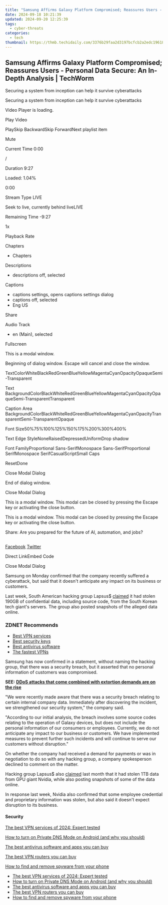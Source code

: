 ```yaml
---
title: "Samsung Affirms Galaxy Platform Compromised; Reassures Users - Personal Data Secure: An In-Depth Analysis | TechWorm"
date: 2024-09-18 10:21:39
updated: 2024-09-20 12:25:39
tags:
  - cyber-threats
categories:
  - tech
thumbnail: https://thmb.techidaily.com/3376b29faa2d3197bcfcb2a2edc1961849ab5554465668491f874fa276d36a0e.jpg
---
```


## Samsung Affirms Galaxy Platform Compromised; Reassures Users - Personal Data Secure: An In-Depth Analysis | TechWorm

Securing a system from inception can help it survive cyberattacks

Securing a system from inception can help it survive cyberattacks

Video Player is loading.

Play Video

PlaySkip BackwardSkip ForwardNext playlist item

Mute

Current Time 0:00

/

Duration 9:27

Loaded: 1.04%

0:00

Stream Type LIVE

Seek to live, currently behind liveLIVE

Remaining Time \-9:27

1x

Playback Rate

Chapters

* Chapters

Descriptions

* descriptions off, selected

Captions

* captions settings, opens captions settings dialog
* captions off, selected
* Eng US

Share

Audio Track

* en (Main), selected

Fullscreen

This is a modal window.

Beginning of dialog window. Escape will cancel and close the window.

TextColorWhiteBlackRedGreenBlueYellowMagentaCyanOpacityOpaqueSemi-Transparent

Text BackgroundColorBlackWhiteRedGreenBlueYellowMagentaCyanOpacityOpaqueSemi-TransparentTransparent

Caption Area BackgroundColorBlackWhiteRedGreenBlueYellowMagentaCyanOpacityTransparentSemi-TransparentOpaque

Font Size50%75%100%125%150%175%200%300%400%

Text Edge StyleNoneRaisedDepressedUniformDrop shadow

Font FamilyProportional Sans-SerifMonospace Sans-SerifProportional SerifMonospace SerifCasualScriptSmall Caps

ResetDone

Close Modal Dialog

End of dialog window.

Close Modal Dialog

This is a modal window. This modal can be closed by pressing the Escape key or activating the close button.

This is a modal window. This modal can be closed by pressing the Escape key or activating the close button.

Share: Are you prepared for the future of AI, automation, and jobs?

## 

[Facebook](https://www.facebook.com/sharer/sharer.php?u=https%3A%2F%2Fwww.zdnet.com%2Fvideo%2Fsecuring-a-system-from-inception-can-help-it-survive-cyberattacks%2F&title=Are%20you%20prepared%20for%20the%20future%20of%20AI%2C%20automation%2C%20and%20jobs%3F "Facebook") [Twitter](https://twitter.com/intent/tweet?original%5Freferer=https%3A%2F%2Fabout.twitter.com%2Fresources%2Fbuttons&text=Are%20you%20prepared%20for%20the%20future%20of%20AI%2C%20automation%2C%20and%20jobs%3F&tw%5Fp=tweetbutton&url=https%3A%2F%2Fwww.zdnet.com%2Fvideo%2Fsecuring-a-system-from-inception-can-help-it-survive-cyberattacks%2F "Twitter") 

Direct LinkEmbed Code

Close Modal Dialog

Samsung on Monday confirmed that the company recently suffered a cyberattack, but said that it doesn't anticipate any impact on its business or customers.

Last week, South American hacking group Lapsus$ [claimed](https://www.bleepingcomputer.com/news/security/hackers-leak-190gb-of-alleged-samsung-data-source-code/) it had stolen 190GB of confidential data, including source code, from the South Korean tech giant's servers. The group also posted snapshots of the alleged data online.

### **ZDNET** Recommends

* [Best VPN services](https://www.zdnet.com/article/best-vpn/)
* [Best security keys](https://www.zdnet.com/article/best-security-key/)
* [Best antivirus software](https://www.zdnet.com/article/best-antivirus/)
* [The fastest VPNs](https://www.zdnet.com/article/fastest-vpn/)

Samsung has now confirmed in a statement, without naming the hacking group, that there was a security breach, but it asserted that no personal information of customers was compromised.

**SEE:** [**DDoS attacks that come combined with extortion demands are on the rise**](https://www.zdnet.com/article/ddos-attacks-that-come-combined-with-extortion-demands-are-on-the-rise#link=%7B%22linkText%22:%22DDoS%20attacks%20that%20come%20combined%20with%20extortion%20demands%20are%20on%20the%20rise%22,%22target%22:%22%5Fblank%22,%22href%22:%22https://www.zdnet.com/article/ddos-attacks-that-come-combined-with-extortion-demands-are-on-the-rise%22,%22role%22:%22standard%22,%22absolute%22:%22%22%7D)

"We were recently made aware that there was a security breach relating to certain internal company data. Immediately after discovering the incident, we strengthened our security system," the company said.

"According to our initial analysis, the breach involves some source codes relating to the operation of Galaxy devices, but does not include the personal information of our consumers or employees. Currently, we do not anticipate any impact to our business or customers. We have implemented measures to prevent further such incidents and will continue to serve our customers without disruption."

On whether the company had received a demand for payments or was in negotiation to do so with any hacking group, a company spokesperson declined to comment on the matter.

Hacking group Lapsus$ also [claimed](https://www.zdnet.com/article/nvidia-investigating-cybersecurity-incident/) last month that it had stolen 1TB data from GPU giant Nvidia, while also posting snapshots of some of the data online. 

In response last week, Nvidia also confirmed that some employee credential and proprietary information was stolen, but also said it doesn't expect disruption to its business.

#### Security

[The best VPN services of 2024: Expert tested](https://www.zdnet.com/article/best-vpn/ "The best VPN services of 2024: Expert tested")

[How to turn on Private DNS Mode on Android (and why you should)](https://www.zdnet.com/article/how-to-turn-on-private-dns-mode-on-android-and-why-you-should/ "How to turn on Private DNS Mode on Android (and why you should)")

[The best antivirus software and apps you can buy](https://www.zdnet.com/article/best-antivirus/ "The best antivirus software and apps you can buy")

[The best VPN routers you can buy](https://www.zdnet.com/article/best-vpn-router/ "The best VPN routers you can buy")

[How to find and remove spyware from your phone](https://www.zdnet.com/article/how-to-find-and-remove-spyware-from-your-phone/ "How to find and remove spyware from your phone")

* [The best VPN services of 2024: Expert tested](https://www.zdnet.com/article/best-vpn/ "The best VPN services of 2024: Expert tested")
* [How to turn on Private DNS Mode on Android (and why you should)](https://www.zdnet.com/article/how-to-turn-on-private-dns-mode-on-android-and-why-you-should/ "How to turn on Private DNS Mode on Android (and why you should)")
* [The best antivirus software and apps you can buy](https://www.zdnet.com/article/best-antivirus/ "The best antivirus software and apps you can buy")
* [The best VPN routers you can buy](https://www.zdnet.com/article/best-vpn-router/ "The best VPN routers you can buy")
* [How to find and remove spyware from your phone](https://www.zdnet.com/article/how-to-find-and-remove-spyware-from-your-phone/ "How to find and remove spyware from your phone")

<ins class="adsbygoogle"
     style="display:block"
     data-ad-format="autorelaxed"
     data-ad-client="ca-pub-7571918770474297"
     data-ad-slot="1223367746"></ins>



<ins class="adsbygoogle"
     style="display:block"
     data-ad-client="ca-pub-7571918770474297"
     data-ad-slot="8358498916"
     data-ad-format="auto"
     data-full-width-responsive="true"></ins>
